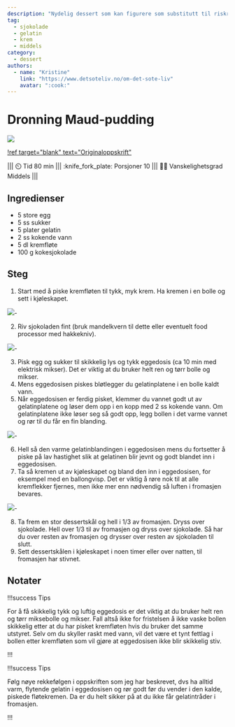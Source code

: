 ```yaml
---
description: "Nydelig dessert som kan figurere som substitutt til riskrem i jula"
tag:
  - sjokolade
  - gelatin
  - krem
  - middels
category:
  - dessert
authors:
  - name: "Kristine"
    link: "https://www.detsoteliv.no/om-det-sote-liv"
    avatar: ":cook:"
---
```


# Dronning Maud-pudding

![](/static/dr-maud-pudding/dr-maud-pudding.webp)

[!ref target="blank" text="Originaloppskrift"](https://www.detsoteliv.no/oppskrift/dronning-maud-pudding)

<!-- dprint-ignore-start -->

||| :timer_clock: Tid
80 min
||| :knife_fork_plate: Porsjoner
10
||| :cook: Vanskelighetsgrad
Middels
|||

<!-- dprint-ignore-end -->

## Ingredienser

- 5 store egg
- 5 ss sukker
- 5 plater gelatin
- 2 ss kokende vann
- 5 dl kremfløte
- 100 g kokesjokolade

## Steg

1. Start med å piske kremfløten til tykk, myk krem. Ha kremen i en bolle og sett i
   kjøleskapet.

![](/static/dr-maud-pudding/krempisk.webp)-

2. Riv sjokoladen fint (bruk mandelkvern til dette eller eventuelt food processor med
   hakkekniv).

![](/static/dr-maud-pudding/raspe-sjokolade.webp)-

3. Pisk egg og sukker til skikkelig lys og tykk eggedosis (ca 10 min med elektrisk
   mikser). Det er viktig at du bruker helt ren og tørr bolle og mikser.
4. Mens eggedosisen piskes bløtlegger du gelatinplatene i en bolle kaldt vann.
5. Når eggedosisen er ferdig pisket, klemmer du vannet godt ut av gelatinplatene og
   løser dem opp i en kopp med 2 ss kokende vann. Om gelatinplatene ikke løser seg så
   godt opp, legg bollen i det varme vannet og rør til du får en fin blanding.

![](/static/dr-maud-pudding/gelatin.webp)-

6. Hell så den varme gelatinblandingen i eggedosisen mens du fortsetter å piske på lav
   hastighet slik at gelatinen blir jevnt og godt blandet inn i eggedosisen.
7. Ta så kremen ut av kjøleskapet og bland den inn i eggedosisen, for eksempel med en
   ballongvisp. Det er viktig å røre nok til at alle kremflekker fjernes, men ikke mer
   enn nødvendig så luften i fromasjen bevares.

![](/static/dr-maud-pudding/bollongvisp-blanding.webp)-

8. Ta frem en stor dessertskål og hell i 1/3 av fromasjen. Dryss over sjokolade. Hell
   over 1/3 til av fromasjen og dryss over sjokolade. Så har du over resten av fromasjen
   og drysser over resten av sjokoladen til slutt.
9. Sett dessertskålen i kjøleskapet i noen timer eller over natten, til fromasjen har
   stivnet.

## Notater

<!-- dprint-ignore-start -->
!!!success Tips
<!-- dprint-ignore-end -->

For å få skikkelig tykk og luftig eggedosis er det viktig at du bruker helt ren og tørr
miksebolle og mikser. Fall altså ikke for fristelsen å ikke vaske bollen skikkelig etter
at du har pisket kremfløten hvis du bruker det samme utstyret. Selv om du skyller raskt
med vann, vil det være et tynt fettlag i bollen etter kremfløten som vil gjøre at
eggedosisen ikke blir skikkelig stiv.

<!-- dprint-ignore-start -->
!!!
<!-- dprint-ignore-end -->

<!-- dprint-ignore-start -->
!!!success Tips
<!-- dprint-ignore-end -->

Følg nøye rekkefølgen i oppskriften som jeg har beskrevet, dvs ha alltid varm, flytende
gelatin i eggedosisen og rør godt før du vender i den kalde, piskede fløtekremen. Da er
du helt sikker på at du ikke får gelatintråder i fromasjen.

<!-- dprint-ignore-start -->
!!!
<!-- dprint-ignore-end -->
